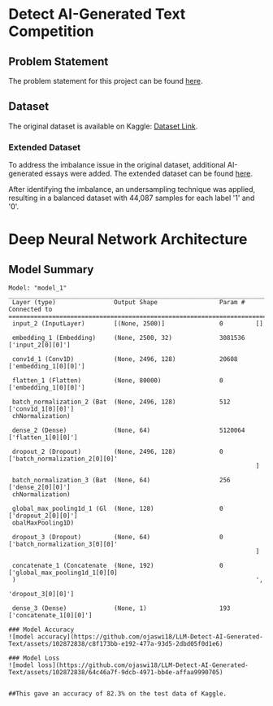 # Detect AI-Generated Text Competition

## Problem Statement

The problem statement for this project can be found [here](https://www.kaggle.com/competitions/llm-detect-ai-generated-text/overview/description).

## Dataset

The original dataset is available on Kaggle: [Dataset Link](https://www.kaggle.com/competitions/llm-detect-ai-generated-text/data).


### Extended Dataset

To address the imbalance issue in the original dataset, additional AI-generated essays were added. The extended dataset can be found [here](https://www.kaggle.com/datasets/thedrcat/daigt-proper-train-dataset).

After identifying the imbalance, an undersampling technique was applied, resulting in a balanced dataset with 44,087 samples for each label '1' and '0'.

# Deep Neural Network Architecture

## Model Summary

```plaintext
Model: "model_1"
__________________________________________________________________________________________________
 Layer (type)                Output Shape                 Param #   Connected to                  
==================================================================================================
 input_2 (InputLayer)        [(None, 2500)]               0         []                            
                                                                                                  
 embedding_1 (Embedding)     (None, 2500, 32)             3081536   ['input_2[0][0]']             
                                                                                                  
 conv1d_1 (Conv1D)           (None, 2496, 128)            20608     ['embedding_1[0][0]']         
                                                                                                  
 flatten_1 (Flatten)         (None, 80000)                0         ['embedding_1[0][0]']         
                                                                                                  
 batch_normalization_2 (Bat  (None, 2496, 128)            512       ['conv1d_1[0][0]']            
 chNormalization)                                                                                 
                                                                                                  
 dense_2 (Dense)             (None, 64)                   5120064   ['flatten_1[0][0]']           
                                                                                                  
 dropout_2 (Dropout)         (None, 2496, 128)            0         ['batch_normalization_2[0][0]'
                                                                    ]                             
                                                                                                  
 batch_normalization_3 (Bat  (None, 64)                   256       ['dense_2[0][0]']             
 chNormalization)                                                                                 
                                                                                                  
 global_max_pooling1d_1 (Gl  (None, 128)                  0         ['dropout_2[0][0]']           
 obalMaxPooling1D)                                                                                
                                                                                                  
 dropout_3 (Dropout)         (None, 64)                   0         ['batch_normalization_3[0][0]'
                                                                    ]                             
                                                                                                  
 concatenate_1 (Concatenate  (None, 192)                  0         ['global_max_pooling1d_1[0][0]
 )                                                                  ',                            
                                                                     'dropout_3[0][0]']           
                                                                                                  
 dense_3 (Dense)             (None, 1)                    193       ['concatenate_1[0][0]']       

### Model Accuracy
![model accuracy](https://github.com/ojaswi18/LLM-Detect-AI-Generated-Text/assets/102872838/c8f173bb-e192-477a-93d5-2dbd05f0d1e6)

### Model Loss
![model loss](https://github.com/ojaswi18/LLM-Detect-AI-Generated-Text/assets/102872838/64c46a7f-9dcb-4971-bb4e-affaa9990705)


##This gave an accuracy of 82.3% on the test data of Kaggle.
 
